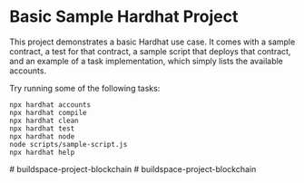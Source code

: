 # Basic Sample Hardhat Project

This project demonstrates a basic Hardhat use case. It comes with a sample contract, a test for that contract, a sample script that deploys that contract, and an example of a task implementation, which simply lists the available accounts.

Try running some of the following tasks:

```shell
npx hardhat accounts
npx hardhat compile
npx hardhat clean
npx hardhat test
npx hardhat node
node scripts/sample-script.js
npx hardhat help
```
#   b u i l d s p a c e - p r o j e c t - b l o c k c h a i n  
 #   b u i l d s p a c e - p r o j e c t - b l o c k c h a i n  
 